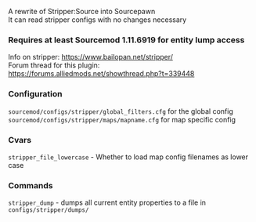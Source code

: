 A rewrite of Stripper:Source into Sourcepawn  
It can read stripper configs with no changes necessary  

### **Requires at least Sourcemod 1.11.6919 for entity lump access**

Info on stripper: https://www.bailopan.net/stripper/  
Forum thread for this plugin: https://forums.alliedmods.net/showthread.php?t=339448

### Configuration
`sourcemod/configs/stripper/global_filters.cfg` for the global config  
`sourcemod/configs/stripper/maps/mapname.cfg` for map specific config

### Cvars
`stripper_file_lowercase` - Whether to load map config filenames as lower case

### Commands
`stripper_dump` - dumps all current entity properties to a file in `configs/stripper/dumps/`
